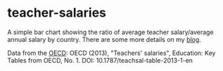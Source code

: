 teacher-salaries
================
A simple bar chart showing the ratio of average teacher salary/average annual salary by country.  There are some more details on my [blog](http://kshuler.com/blog/improving-education-in-america/).

Data from the [OECD](http://www.oecd-ilibrary.org/education/teachers-salaries_teachsal-table-en):
OECD (2013), "Teachers' salaries", Education: Key Tables from OECD, No. 1. DOI: 10.1787/teachsal-table-2013-1-en
